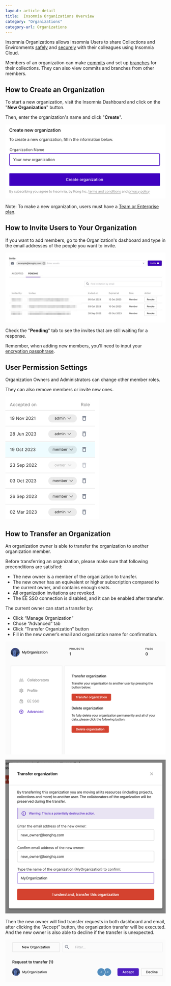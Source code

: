 ```yaml
---
layout: article-detail
title:  Insomnia Organizations Overview
category: "Organizations"
category-url: Organizations
---
```


Insomnia Organizations allows Insomnia Users to share Collections and Environments [safely](https://docs.insomnia.rest/insomnia/signup-and-auth) and [securely](https://docs.insomnia.rest/insomnia/data-encryption) with their colleagues using Insomnia Cloud.

Members of an organization can make [commits](https://docs.insomnia.rest/insomnia/insomnia-sync#create-commit) and set up [branches](https://docs.insomnia.rest/insomnia/insomnia-sync#work-with-branches) for their collections. They can also view commits and branches from other members.

## How to Create an Organization

To start a new organization, visit the Insomnia Dashboard and click on the "**New Organization**" button.

Then, enter the organization's name and click "**Create**".

![Guide to creating an organization](../assets/images/create-org.jpg)

Note: To make a new organization, users must have a [Team or Enterprise plan](https://insomnia.rest/pricing).

## How to Invite Users to Your Organization

If you want to add members, go to the Organization's dashboard and type in the email addresses of the people you want to invite.

![Guide for invitations](../assets/images/invite-example-with-pending-invites.jpg)

Check the "**Pending**" tab to see the invites that are still waiting for a response.

Remember, when adding new members, you'll need to input your [encryption passphrase](forgot-passphrase.md).

## User Permission Settings

Organization Owners and Administrators can change other member roles.

They can also remove members or invite new ones.

![View of members and their roles](../assets/images/org-member-role-permissions.jpg)

## How to Transfer an Organization

An organization owner is able to transfer the organization to another organization member.

Before transferring an organization, please make sure that following preconditions are satisfied:

- The new owner is a member of the organization to transfer.
- The new owner has an equivalent or higher subscription compared to the current owner, and contains enough seats.
- All organization invitations are revoked.
- The EE SSO connection is disabled, and it can be enabled after transfer.



The current owner can start a transfer by: 

- Click “Manage Organization”
- Chose “Advanced” tab
- Click “Transfer Organization” button
- Fill in the new owner’s email and organization name for confirmation.

![Start a transfer](../assets/images/organization_start_transfer.png)

![Organization Transfer Modal](../assets/images/organization_start_transfer_modal.png)

Then the new owner will find transfer requests in both dashboard and email, after clicking the “Accept” button, the organization transfer will be executed. And the new owner is also able to decline if the transfer is unexpected.

![Accept Organization Transfer](../assets/images/organization_accept_transfer.png)

